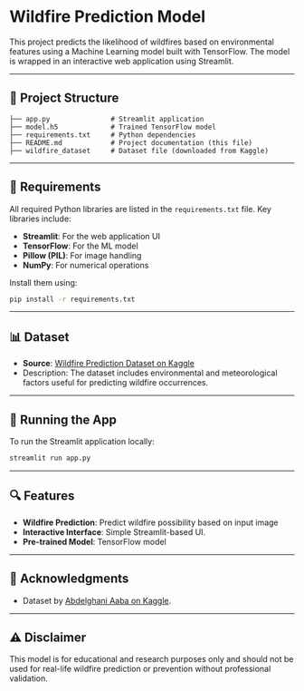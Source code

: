 # Wildfire Prediction Model

This project predicts the likelihood of wildfires based on environmental features using a Machine Learning model built with TensorFlow. The model is wrapped in an interactive web application using Streamlit.

---

## 📂 Project Structure

```
├── app.py               # Streamlit application
├── model.h5             # Trained TensorFlow model
├── requirements.txt     # Python dependencies
├── README.md            # Project documentation (this file)
├── wildfire_dataset     # Dataset file (downloaded from Kaggle)
```

---

## 🧰 Requirements

All required Python libraries are listed in the `requirements.txt` file. Key libraries include:

- **Streamlit**: For the web application UI
- **TensorFlow**: For the ML model
- **Pillow (PIL)**: For image handling
- **NumPy**: For numerical operations

Install them using:

```bash
pip install -r requirements.txt
```

---

## 📊 Dataset

- **Source**: [Wildfire Prediction Dataset on Kaggle](https://www.kaggle.com/datasets/abdelghaniaaba/wildfire-prediction-dataset?resource=download)
- Description: The dataset includes environmental and meteorological factors useful for predicting wildfire occurrences.

---

## 🚀 Running the App

To run the Streamlit application locally:

```bash
streamlit run app.py
```

---

## 🔍 Features

- **Wildfire Prediction**: Predict wildfire possibility based on input image
- **Interactive Interface**: Simple Streamlit-based UI.
- **Pre-trained Model**: TensorFlow model 

---


## 🙌 Acknowledgments

- Dataset by [Abdelghani Aaba on Kaggle](https://www.kaggle.com/datasets/abdelghaniaaba/wildfire-prediction-dataset).

---

## ⚠️ Disclaimer

This model is for educational and research purposes only and should not be used for real-life wildfire prediction or prevention without professional validation.

